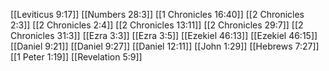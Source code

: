 [[Leviticus 9:17]]
[[Numbers 28:3]]
[[1 Chronicles 16:40]]
[[2 Chronicles 2:3]]
[[2 Chronicles 2:4]]
[[2 Chronicles 13:11]]
[[2 Chronicles 29:7]]
[[2 Chronicles 31:3]]
[[Ezra 3:3]]
[[Ezra 3:5]]
[[Ezekiel 46:13]]
[[Ezekiel 46:15]]
[[Daniel 9:21]]
[[Daniel 9:27]]
[[Daniel 12:11]]
[[John 1:29]]
[[Hebrews 7:27]]
[[1 Peter 1:19]]
[[Revelation 5:9]]
